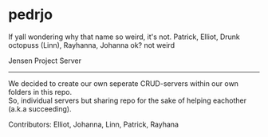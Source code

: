 
# pedrjo
If yall wondering why that name so weird, it's not.
Patrick, Elliot, Drunk octopuss (Linn), Rayhanna, Johanna
ok? not weird

Jensen Project Server

---

We decided to create our own seperate CRUD-servers within our own folders in this repo.   
So, individual servers but sharing repo for the sake of helping eachother (a.k.a succeeding).

Contributors: Elliot, Johanna, Linn, Patrick, Rayhana